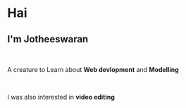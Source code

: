 <html>
    <head></head>
    <body>
        <p><h1>Hai</h1><h2>I'm Jotheeswaran</h2></p><br>
        <p>A creature to Learn about <b>Web devlopment</b> and <b>Modelling</b></p><br>
        <p>I was also interested in <b>video editing<b> <p>
    </body>
</html>
